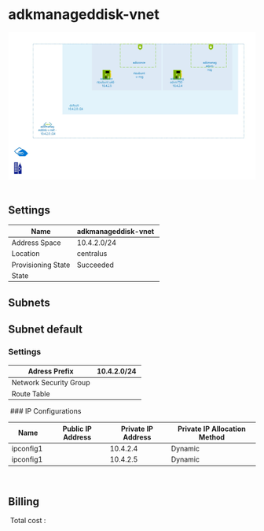 # adkmanageddisk-vnet 
![alt text](/../assets/f9a99716289d4d99ad99dd9ee0f33717.jpg) 
## Settings


| Name | adkmanageddisk-vnet  |
| --- | --- |
| Address Space | 10.4.2.0/24  |
| Location | centralus  |
| Provisioning State | Succeeded  |
| State |   |


## Subnets

## Subnet default

### Settings


| Adress Prefix | 10.4.2.0/24  |
| --- | --- |
| Network Security Group |   |
| Route Table |   |

 ### IP Configurations


| Name | Public IP Address | Private IP Address | Private IP Allocation Method |
| --- | --- | --- | --- |
| ipconfig1  |   | 10.4.2.4  | Dynamic  |
| ipconfig1  |   | 10.4.2.5  | Dynamic  |
 
## Billing
 Total cost : 
